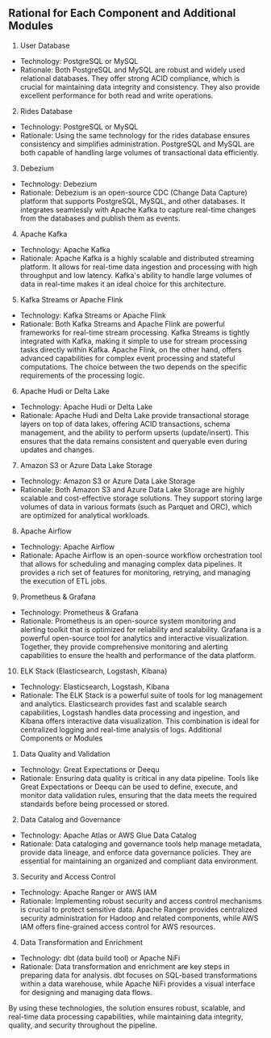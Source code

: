 ## Rational for Each Component and Additional Modules

1. User Database

-   Technology: PostgreSQL or MySQL
-   Rationale: Both PostgreSQL and MySQL are robust and widely used relational databases. They offer strong ACID compliance, which is crucial for maintaining data integrity and consistency. They also provide excellent performance for both read and write operations.

2. Rides Database

-   Technology: PostgreSQL or MySQL
-   Rationale: Using the same technology for the rides database ensures consistency and simplifies administration. PostgreSQL and MySQL are both capable of handling large volumes of transactional data efficiently.

3. Debezium

-   Technology: Debezium
-   Rationale: Debezium is an open-source CDC (Change Data Capture) platform that supports PostgreSQL, MySQL, and other databases. It integrates seamlessly with Apache Kafka to capture real-time changes from the databases and publish them as events.

4. Apache Kafka

-   Technology: Apache Kafka
-   Rationale: Apache Kafka is a highly scalable and distributed streaming platform. It allows for real-time data ingestion and processing with high throughput and low latency. Kafka's ability to handle large volumes of data in real-time makes it an ideal choice for this architecture.

5. Kafka Streams or Apache Flink

-   Technology: Kafka Streams or Apache Flink
-   Rationale: Both Kafka Streams and Apache Flink are powerful frameworks for real-time stream processing. Kafka Streams is tightly integrated with Kafka, making it simple to use for stream processing tasks directly within Kafka. Apache Flink, on the other hand, offers advanced capabilities for complex event processing and stateful computations. The choice between the two depends on the specific requirements of the processing logic.

6. Apache Hudi or Delta Lake

-   Technology: Apache Hudi or Delta Lake
-   Rationale: Apache Hudi and Delta Lake provide transactional storage layers on top of data lakes, offering ACID transactions, schema management, and the ability to perform upserts (update/insert). This ensures that the data remains consistent and queryable even during updates and changes.

7. Amazon S3 or Azure Data Lake Storage

-   Technology: Amazon S3 or Azure Data Lake Storage
-   Rationale: Both Amazon S3 and Azure Data Lake Storage are highly scalable and cost-effective storage solutions. They support storing large volumes of data in various formats (such as Parquet and ORC), which are optimized for analytical workloads.

8. Apache Airflow

-   Technology: Apache Airflow
-   Rationale: Apache Airflow is an open-source workflow orchestration tool that allows for scheduling and managing complex data pipelines. It provides a rich set of features for monitoring, retrying, and managing the execution of ETL jobs.

9. Prometheus & Grafana

-   Technology: Prometheus & Grafana
-   Rationale: Prometheus is an open-source system monitoring and alerting toolkit that is optimized for reliability and scalability. Grafana is a powerful open-source tool for analytics and interactive visualization. Together, they provide comprehensive monitoring and alerting capabilities to ensure the health and performance of the data platform.

10. ELK Stack (Elasticsearch, Logstash, Kibana)

-   Technology: Elasticsearch, Logstash, Kibana
-   Rationale: The ELK Stack is a powerful suite of tools for log management and analytics. Elasticsearch provides fast and scalable search capabilities, Logstash handles data processing and ingestion, and Kibana offers interactive data visualization. This combination is ideal for centralized logging and real-time analysis of logs.
    Additional Components or Modules

1. Data Quality and Validation

-   Technology: Great Expectations or Deequ
-   Rationale: Ensuring data quality is critical in any data pipeline. Tools like Great Expectations or Deequ can be used to define, execute, and monitor data validation rules, ensuring that the data meets the required standards before being processed or stored.

2. Data Catalog and Governance

-   Technology: Apache Atlas or AWS Glue Data Catalog
-   Rationale: Data cataloging and governance tools help manage metadata, provide data lineage, and enforce data governance policies. They are essential for maintaining an organized and compliant data environment.

3. Security and Access Control

-   Technology: Apache Ranger or AWS IAM
-   Rationale: Implementing robust security and access control mechanisms is crucial to protect sensitive data. Apache Ranger provides centralized security administration for Hadoop and related components, while AWS IAM offers fine-grained access control for AWS resources.

4. Data Transformation and Enrichment

-   Technology: dbt (data build tool) or Apache NiFi
-   Rationale: Data transformation and enrichment are key steps in preparing data for analysis. dbt focuses on SQL-based transformations within a data warehouse, while Apache NiFi provides a visual interface for designing and managing data flows.

By using these technologies, the solution ensures robust, scalable, and real-time data processing capabilities, while maintaining data integrity, quality, and security throughout the pipeline.
